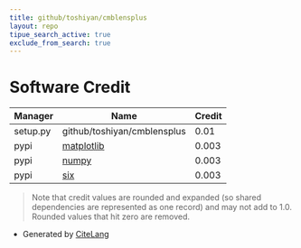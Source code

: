 ```yaml
---
title: github/toshiyan/cmblensplus
layout: repo
tipue_search_active: true
exclude_from_search: true
---
```

# Software Credit

|Manager|Name|Credit|
|-------|----|------|
|setup.py|github/toshiyan/cmblensplus|0.01|
|pypi|[matplotlib](https://matplotlib.org)|0.003|
|pypi|[numpy](https://www.numpy.org)|0.003|
|pypi|[six](https://github.com/benjaminp/six)|0.003|


> Note that credit values are rounded and expanded (so shared dependencies are represented as one record) and may not add to 1.0. Rounded values that hit zero are removed.


- Generated by [CiteLang](https://github.com/vsoch/citelang)
